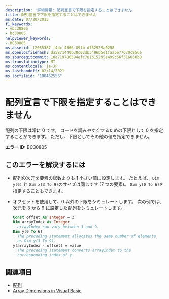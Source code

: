 ```yaml
---
description: '詳細情報: 配列宣言で下限を指定することはできません'
title: 配列宣言で下限を指定することはできません
ms.date: 07/20/2015
f1_keywords:
- vbc30805
- bc30805
helpviewer_keywords:
- BC30805
ms.assetid: f2055387-f4dc-4366-89fb-d752929a0258
ms.openlocfilehash: da5871440b38c03db3496b5e1faabe77670c956e
ms.sourcegitcommit: 10e719780594efc781b15295e499c66f316068b8
ms.translationtype: MT
ms.contentlocale: ja-JP
ms.lasthandoff: 02/14/2021
ms.locfileid: "100462556"
---
```

# <a name="array-declarations-cannot-specify-lower-bounds"></a>配列宣言で下限を指定することはできません

配列の下限は常に 0 です。 コードを読みやすくするための下限として 0 を指定することができます。 ただし、下限としてその他の値を指定できません。

**エラー ID:** BC30805

## <a name="to-correct-this-error"></a>このエラーを解決するには

- 配列の次元を要素の総数よりも 1 小さい値に設定します。 たとえば、 `Dim y(6)` と `Dim x(3 To 9)`のサイズは同じです (7 つの要素)。 `Dim y(0 To 6)`を指定することもできます。

- オフセットを使用して、0 以外の下限をシミュレートします。 次の例では、次元を 3 から 9 に設定した配列をシミュレートします。

  ```vb
  Const offset As Integer = 3
  Dim arrayIndex As Integer
  ' arrayIndex can vary between 3 and 9.
  Dim y(0 To 6)
  ' The preceding statement allocates the same number of elements
  ' as Dim y(3 To 9).
  y(arrayIndex - offset) = value
  ' The preceding statement converts arrayIndex to the
  ' corresponding index of y.
  ```

## <a name="see-also"></a>関連項目

- [配列](../programming-guide/language-features/arrays/index.md)
- [Array Dimensions in Visual Basic](../programming-guide/language-features/arrays/array-dimensions.md)
